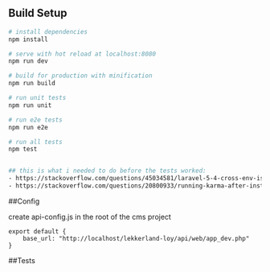 ## Build Setup

``` bash
# install dependencies
npm install

# serve with hot reload at localhost:8080
npm run dev

# build for production with minification
npm run build

# run unit tests
npm run unit

# run e2e tests
npm run e2e

# run all tests
npm test


## this is what i needed to do before the tests worked:
- https://stackoverflow.com/questions/45034581/laravel-5-4-cross-env-is-not-recognized-as-an-internal-or-external-command
- https://stackoverflow.com/questions/20800933/running-karma-after-installation-results-in-karma-is-not-recognized-as-an-inte

```

##Config

create api-config.js in the root of the cms project

```
export default {
    base_url: "http://localhost/lekkerland-loy/api/web/app_dev.php"
}
```

##Tests

